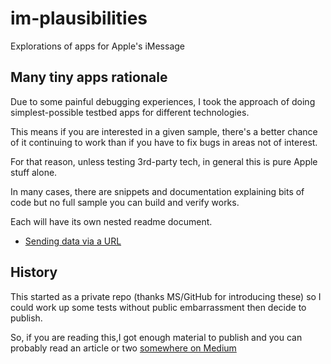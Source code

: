 # im-plausibilities
Explorations of apps for Apple's iMessage

## Many tiny apps rationale
Due to some painful debugging experiences, I took the approach of doing simplest-possible testbed apps for different technologies.

This means if you are interested in a given sample, there's a better chance of it continuing to work than if you have to fix bugs in areas not of interest.

For that reason, unless testing 3rd-party tech, in general this is pure Apple stuff alone.

In many cases, there are snippets and documentation explaining bits of code but no full sample you can build and verify works.

Each will have its own nested readme document.

* [Sending data via a URL](./imUrlData/README.md)


## History

This started as a private repo (thanks MS/GitHub for introducing these) so I could work up some tests without public embarrassment then decide to publish.

So, if you are reading this,I got enough material to publish and you can probably read an article or two [somewhere on Medium](https://medium.com/@andydentperth)

